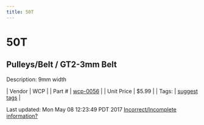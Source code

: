 ```yaml
---
title: 50T
---
```


# 50T
## Pulleys/Belt / GT2-3mm Belt
Description: 	9mm width 

| Vendor | WCP | 
| Part # | [wcp-0056](http://www.wcproducts.net/gt2-timing-pulleys-belts) | 
| Unit Price | $5.99 | 
| Tags: | [suggest tags](https://docs.google.com/forms/d/e/1FAIpQLSeWyY8v3RgOty-MyWmh9U0iivNYN_molChYyS-0U-o-kOAv_g/viewform) | 

Last updated: Mon May 08 12:23:49 PDT 2017
 [Incorrect/Incomplete information?](https://docs.google.com/forms/d/e/1FAIpQLSeWyY8v3RgOty-MyWmh9U0iivNYN_molChYyS-0U-o-kOAv_g/viewform)
